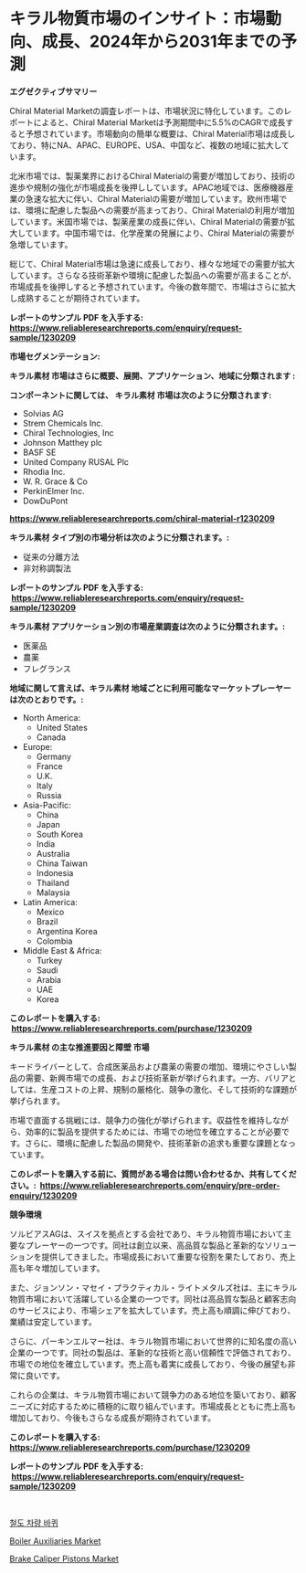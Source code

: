 <p><h1>キラル物質市場のインサイト：市場動向、成長、2024年から2031年までの予測</h1></p><p><strong>エグゼクティブサマリー</strong></p>
<p><p>Chiral Material Marketの調査レポートは、市場状況に特化しています。このレポートによると、Chiral Material Marketは予測期間中に5.5%のCAGRで成長すると予想されています。市場動向の簡単な概要は、Chiral Material市場は成長しており、特にNA、APAC、EUROPE、USA、中国など、複数の地域に拡大しています。</p><p>北米市場では、製薬業界におけるChiral Materialの需要が増加しており、技術の進歩や規制の強化が市場成長を後押ししています。APAC地域では、医療機器産業の急速な拡大に伴い、Chiral Materialの需要が増加しています。欧州市場では、環境に配慮した製品への需要が高まっており、Chiral Materialの利用が増加しています。米国市場では、製薬産業の成長に伴い、Chiral Materialの需要が拡大しています。中国市場では、化学産業の発展により、Chiral Materialの需要が急増しています。</p><p>総じて、Chiral Material市場は急速に成長しており、様々な地域での需要が拡大しています。さらなる技術革新や環境に配慮した製品への需要が高まることが、市場成長を後押しすると予想されています。今後の数年間で、市場はさらに拡大し成熟することが期待されています。</p></p>
<p><strong>レポートのサンプル PDF を入手する: <a href="https://www.reliableresearchreports.com/enquiry/request-sample/1230209">https://www.reliableresearchreports.com/enquiry/request-sample/1230209</a></strong></p>
<p><strong>市場セグメンテーション:</strong></p>
<p><strong> キラル素材 市場はさらに概要、展開、アプリケーション、地域に分類されます :</strong></p>
<p><strong>コンポーネントに関しては、 キラル素材 市場は次のように分類されます: &nbsp;</strong></p>
<p><ul><li>Solvias AG</li><li>Strem Chemicals Inc.</li><li>Chiral Technologies, Inc</li><li>Johnson Matthey plc</li><li>BASF SE</li><li>United Company RUSAL Plc</li><li>Rhodia Inc.</li><li>W. R. Grace & Co</li><li>PerkinElmer Inc.</li><li>DowDuPont</li></ul></p>
<p><strong><a href="https://www.reliableresearchreports.com/chiral-material-r1230209">https://www.reliableresearchreports.com/chiral-material-r1230209</a></strong></p>
<p><strong> キラル素材 タイプ別の市場分析は次のように分類されます。:</strong></p>
<p><ul><li>従来の分離方法</li><li>非対称調製法</li></ul></p>
<p><strong>レポートのサンプル PDF を入手する: &nbsp;<a href="https://www.reliableresearchreports.com/enquiry/request-sample/1230209">https://www.reliableresearchreports.com/enquiry/request-sample/1230209</a></strong></p>
<p><strong> キラル素材 アプリケーション別の市場産業調査は次のように分類されます。:</strong></p>
<p><ul><li>医薬品</li><li>農薬</li><li>フレグランス</li></ul></p>
<p><strong>地域に関して言えば、キラル素材 地域ごとに利用可能なマーケットプレーヤーは次のとおりです。:</strong></p>
<p><ul>
    <li>
        North America:
        <ul>
            <li>United States</li>
            <li>Canada</li>
        </ul>
    </li>
    <li>
        Europe:
        <ul>
            <li>Germany</li>
            <li>France</li>
            <li>U.K.</li>
            <li>Italy</li>
            <li>Russia</li>
        </ul>
    </li>
    <li>
        Asia-Pacific:
        <ul>
            <li>China</li>
            <li>Japan</li>
            <li>South Korea</li>
            <li>India</li>
            <li>Australia</li>
            <li>China Taiwan</li>
            <li>Indonesia</li>
            <li>Thailand</li>
            <li>Malaysia</li>
        </ul>
    </li>
    <li>
        Latin America:
        <ul>
            <li>Mexico</li>
            <li>Brazil</li>
            <li>Argentina Korea</li>
            <li>Colombia</li>
        </ul>
    </li>
    <li>
        Middle East & Africa:
        <ul>
            <li>Turkey</li>
            <li>Saudi</li>
            <li>Arabia</li>
            <li>UAE</li>
            <li>Korea</li>
        </ul>
    </li>
    </ul></p>
<p><strong>このレポートを購入する: &nbsp;<a href="https://www.reliableresearchreports.com/purchase/1230209">https://www.reliableresearchreports.com/purchase/1230209</a></strong></p>
<p><strong>キラル素材 の主な推進要因と障壁 市場</strong></p>
<p><p>キードライバーとして、合成医薬品および農薬の需要の増加、環境にやさしい製品の需要、新興市場での成長、および技術革新が挙げられます。一方、バリアとしては、生産コストの上昇、規制の厳格化、競争の激化、そして技術的な課題が挙げられます。</p><p>市場で直面する挑戦には、競争力の強化が挙げられます。収益性を維持しながら、効率的に製品を提供するためには、市場での地位を確立することが必要です。さらに、環境に配慮した製品の開発や、技術革新の追求も重要な課題となっています。</p></p>
<p><strong>このレポートを購入する前に、質問がある場合は問い合わせるか、共有してください。:&nbsp; <a href="https://www.reliableresearchreports.com/enquiry/pre-order-enquiry/1230209">https://www.reliableresearchreports.com/enquiry/pre-order-enquiry/1230209</a></strong></p>
<p><strong>競争環境</strong></p>
<p><p>ソルビアスAGは、スイスを拠点とする会社であり、キラル物質市場において主要なプレーヤーの一つです。同社は創立以来、高品質な製品と革新的なソリューションを提供してきました。市場成長において重要な役割を果たしており、売上高も年々増加しています。</p><p>また、ジョンソン・マセイ・プラクティカル・ライトメタルズ社は、主にキラル物質市場において活躍している企業の一つです。同社は高品質な製品と顧客志向のサービスにより、市場シェアを拡大しています。売上高も順調に伸びており、業績は安定しています。</p><p>さらに、パーキンエルマー社は、キラル物質市場において世界的に知名度の高い企業の一つです。同社の製品は、革新的な技術と高い信頼性で評価されており、市場での地位を確立しています。売上高も着実に成長しており、今後の展望も非常に良いです。</p><p>これらの企業は、キラル物質市場において競争力のある地位を築いており、顧客ニーズに対応するために積極的に取り組んでいます。市場成長とともに売上高も増加しており、今後もさらなる成長が期待されています。</p></p>
<p><strong>このレポートを購入する: &nbsp; <a href="https://www.reliableresearchreports.com/purchase/1230209">https://www.reliableresearchreports.com/purchase/1230209</a></strong></p>
<p><strong>レポートのサンプル PDF を入手する: &nbsp;<a href="https://www.reliableresearchreports.com/enquiry/request-sample/1230209">https://www.reliableresearchreports.com/enquiry/request-sample/1230209</a></strong><strong></strong></p>
<p>&nbsp;</p>
<p><p><a href="https://github.com/wallacBahrtyinger567686/Market-Research-Report-List-1/blob/main/427846828550.md">철도 차량 바퀴</a></p><p><a href="https://github.com/jodemen/Market-Research-Report-List-2/blob/main/boiler-auxiliaries-market.md">Boiler Auxiliaries Market</a></p><p><a href="https://github.com/Sarissaschmalingtr6fz2739/Market-Research-Report-List-2/blob/main/brake-caliper-pistons-market.md">Brake Caliper Pistons Market</a></p></p>